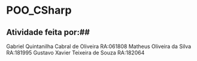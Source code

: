 # POO_CSharp
## Atividade feita por:##

Gabriel Quintanilha Cabral de Oliveira RA:061808
Matheus Oliveira da Silva RA:181995
Gustavo Xavier Teixeira de Souza RA:182064
